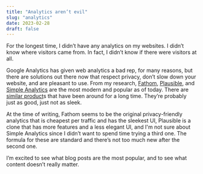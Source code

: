 ```yaml
---
title: "Analytics aren’t evil"
slug: "analytics"
date: 2023-02-28
draft: false
---
```


For the longest time, I didn’t have any analytics on my websites. I didn’t know where visitors came from. In fact, I didn’t know if there were visitors at all.

Google Analytics has given web analytics a bad rep, for many reasons, but there are solutions out there now that respect privacy, don’t slow down your website, and are pleasant to use. From my research, [Fathom](https://usefathom.com/), [Plausible](https://plausible.io), and [Simple Analytics](https://www.simpleanalytics.com/) are the most modern and popular as of today. There are [similar product](https://clicky.com/)s that have been around for a long time. They’re probably just as good, just not as sleek.

At the time of writing, Fathom seems to be the original privacy-friendly analytics that is cheapest per traffic and has the sleekest UI, Plausible is a clone that has more features and a less elegant UI, and I'm not sure about Simple Analytics since I didn’t want to spend time trying a third one. The formula for these are standard and there’s not too much new after the second one.

I’m excited to see what blog posts are the most popular, and to see what content doesn’t really matter.
